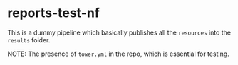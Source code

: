 # reports-test-nf

This is a dummy pipeline which basically publishes all the `resources` into the `results` folder.


NOTE: The presence of `tower.yml` in the repo, which is essential for testing.

